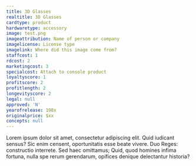 ```yaml
---
title: 3D Glasses
realtitle: 3D Glasses
cardtype: product
hardwaretype: accessory
image: test.png
imageattribution: Name of person or company
imagelicense: License type
imagelink: Where did this image come from?
staffcost: 1
rdcost: 2
marketingcost: 3
specialcost: Attach to console product
loyaltyscore: 1
profitscore: 2
profitlength: 2
longevityscore: 2
legal: null
approved: 'N'
yearofrelease: 198x
originalprice: $xx
concepts: null
---
```


Lorem ipsum dolor sit amet, consectetur adipiscing elit. Quid iudicant sensus? Sic enim censent, oportunitatis esse beate vivere. Duo Reges: constructio interrete. Sed haec omittamus; Quid, quod homines infima fortuna, nulla spe rerum gerendarum, opifices denique delectantur historia?
